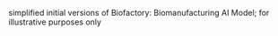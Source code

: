 simplified initial versions of Biofactory: Biomanufacturing AI Model; for illustrative purposes only
